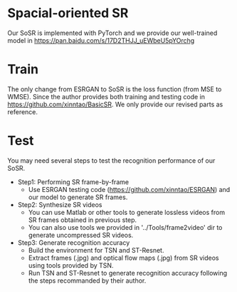 # Spacial-oriented SR

Our SoSR is implemented with PyTorch and we provide our well-trained model in https://pan.baidu.com/s/17D2THJJ_uEWbeU5pYOrchg

Train
===================
The only change from ESRGAN to SoSR is the loss function (from MSE to WMSE). Since the author provides both training and testing code in https://github.com/xinntao/BasicSR. We only provide our revised parts as reference.

Test
===================
You may need several steps to test the recognition performance of our SoSR.
* Step1: Performing SR frame-by-frame
	* Use ESRGAN testing code (https://github.com/xinntao/ESRGAN) and our model to generate SR frames. 
* Step2: Synthesize SR videos
	* You can use Matlab or other tools to generate lossless videos from SR frames obtained in previous step. 
	* You can also use tools we provided in '../Tools/frame2video' dir to generate uncompressed SR videos.
* Step3: Generate recognition accuracy
	* Build the environment for TSN and ST-Resnet.
	* Extract frames (.jpg) and optical flow maps (.jpg) from SR videos using tools provided by TSN.
	* Run TSN and ST-Resnet to generate recognition accuracy following the steps recommanded by their author.